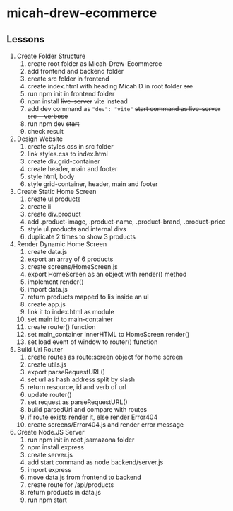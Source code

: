 # micah-drew-ecommerce

## Lessons

1. Create Folder Structure
   1. create root folder as Micah-Drew-Ecommerce
   2. add frontend and backend folder
   3. create src folder in frontend
   4. create index.html with heading Micah D in root folder ~~src~~
   5. run npm init in frontend folder
   6. npm install ~~live-server~~ vite instead
   7. add dev command as `"dev": "vite"` ~~start command as live-server src --verbose~~ 
   8. run npm dev ~~start~~
   9. check result
2. Design Website
   1. create styles.css in src folder
   2. link styles.css to index.html
   3. create div.grid-container
   4. create header, main and footer
   5. style html, body
   6. style grid-container, header, main and footer
3. Create Static Home Screen
   1. create ul.products
   2. create li
   3. create div.product
   4. add .product-image, .product-name, .product-brand, .product-price
   5. style ul.products and internal divs
   6. duplicate 2 times to show 3 products
4. Render Dynamic Home Screen
   1. create data.js
   2. export an array of 6 products
   3. create screens/HomeScreen.js
   4. export HomeScreen as an object with render() method
   5. implement render()
   6. import data.js
   7. return products mapped to lis inside an ul
   8. create app.js
   9. link it to index.html as module
   10. set main id to main-container
   11. create router() function
   12. set main_container innerHTML to HomeScreen.render()
   13. set load event of window to router() function
5. Build Url Router
   1. create routes as route:screen object for home screen
   2. create utils.js
   3. export parseRequestURL()
   4. set url as hash address split by slash
   5. return resource, id and verb of url
   6. update router()
   7. set request as parseRequestURL()
   8. build parsedUrl and compare with routes
   9. if route exists render it, else render Error404
   10. create screens/Error404.js and render error message
6. Create Node.JS Server
   1. run npm init in root jsamazona folder
   2. npm install express
   3. create server.js
   4. add start command as node backend/server.js
   5. import express
   6. move data.js from frontend to backend
   7. create route for /api/products
   8. return products in data.js
   9. run npm start